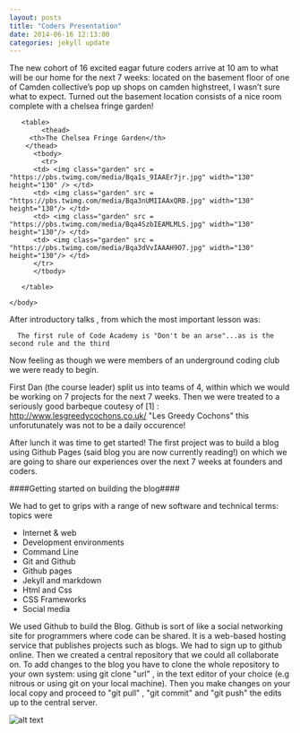 ```yaml
---
layout: posts
title: "Coders Presentation"
date: 2014-06-16 12:13:00
categories: jekyll update
---
```


The new cohort of 16 excited eagar future coders arrive at 10 am to what will be our home for the next 7 weeks: located on the basement floor of one of Camden collective’s pop up shops on camden highstreet, I wasn’t sure what to expect. Turned out the basement location consists of a nice room complete with a chelsea fringe garden!

<html>
	<head>
		<link type="text/css" rel="stylesheet" href="main.css" />
		<title>My Photo Page</title>
	</head>
<body>

	   <table>
	   	    <thead>
	     <th>The Chelsea Fringe Garden</th>
	    </thead>
	      <tbody>
         	<tr>
          <td> <img class="garden" src = "https://pbs.twimg.com/media/Bqa1s_9IAAEr7jr.jpg" width="130" height="130" /> </td>
          <td> <img class="garden" src = "https://pbs.twimg.com/media/Bqa3nUMIIAAxQRB.jpg" width="130" height="130"/> </td>
          <td> <img class="garden" src = "https://pbs.twimg.com/media/Bqa4SzbIEAMLMLS.jpg" width="130" height="130"/> </td>
          <td> <img class="garden" src = "https://pbs.twimg.com/media/Bqa3dVvIAAAH9O7.jpg" width="130" height="130"/> </td>
          </tr>
 	      </tbody>
	
	   </table>
     
	</body>
</html>

After introductory talks , from which the most important lesson was:

      The first rule of Code Academy is "Don't be an arse"...as is the second rule and the third


Now feeling as though we were members of an underground coding club we were ready to begin.

First Dan (the course leader) split us into teams of 4, within which we would be working on 7 projects for the next 7 weeks. Then we were treated to a seriously good barbeque coutesy of [1] : http://www.lesgreedycochons.co.uk/ "Les Greedy Cochons"  this unforutunately was not to be a daily occurence!

After lunch it was time to get started! The first project was to build a blog using Github Pages (said blog you are now currently reading!) on which we are going to share our experiences over the next 7 weeks at founders and coders.

####Getting started on building the blog####

We had to get to grips with a range of new software and technical terms: topics were

- Internet & web 
- Development environments 
- Command Line 
- Git and Github 
- Github pages
- Jekyll and markdown 
- Html and Css 
- CSS Frameworks 
- Social media


We used Github to build the Blog. Github is sort of like a social networking site for programmers where code can be shared. It is a web-based hosting service that publishes projects such as blogs. We had to sign up to github online. Then we created a central repository that we could all collaborate on. To add changes to the blog you have to clone the whole repository to your own system: using git clone "url" , in the text editor of your choice (e.g nitrous or using git on your local machine). Then you make changes on your local copy and proceed to "git pull" , "git commit" and "git push" the edits up to the central server. 

![alt text](https://raw.githubusercontent.com/leochilds/leodev/gh-pages/images/Everyone.jpg)

